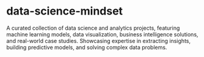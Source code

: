 # data-science-mindset
A curated collection of data science and analytics projects, featuring machine learning models, data visualization, business intelligence solutions, and real-world case studies. Showcasing expertise in extracting insights, building predictive models, and solving complex data problems.
